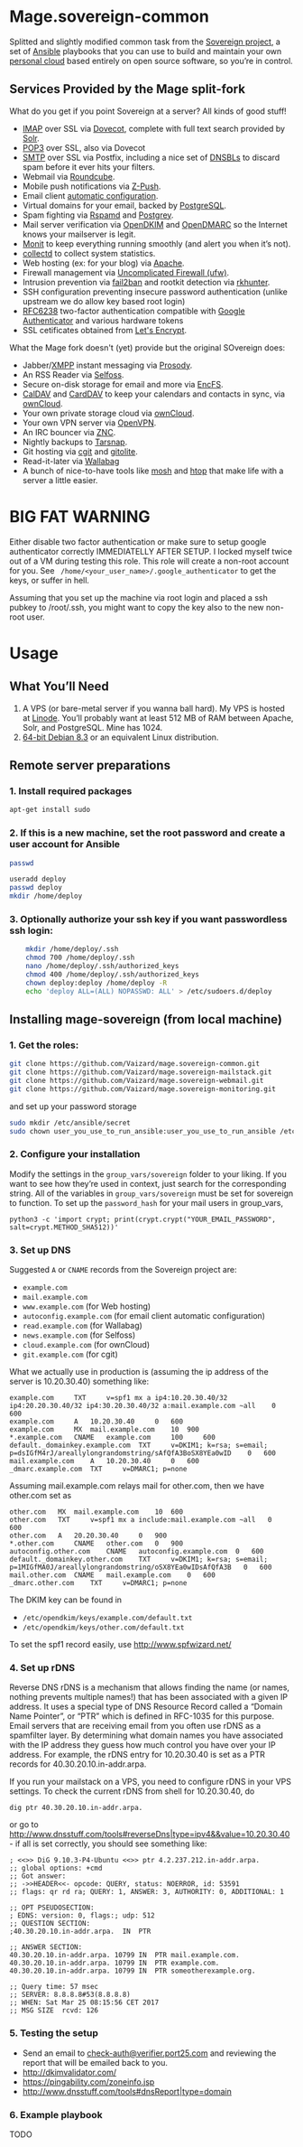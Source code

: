 # Mage.sovereign-common

Splitted and slightly modified common task from the [Sovereign project](https://github.com/sovereign/sovereign), a set of [Ansible](http://ansible.com) playbooks that you can use to build and maintain your own 
[personal cloud](http://www.urbandictionary.com/define.php?term=clown%20computing) based entirely on open source software, so you’re in control.

Services Provided by the Mage split-fork
----------------------------------------

What do you get if you point Sovereign at a server? All kinds of good stuff!

-   [IMAP](https://en.wikipedia.org/wiki/Internet_Message_Access_Protocol) over SSL via [Dovecot](http://dovecot.org/), complete with full text search provided by [Solr](https://lucene.apache.org/solr/).
-   [POP3](https://en.wikipedia.org/wiki/Post_Office_Protocol) over SSL, also via Dovecot
-   [SMTP](https://en.wikipedia.org/wiki/Simple_Mail_Transfer_Protocol) over SSL via Postfix, including a nice set of [DNSBLs](https://en.wikipedia.org/wiki/DNSBL) to discard spam before it ever hits your filters.
-   Webmail via [Roundcube](http://www.roundcube.net/).
-   Mobile push notifications via [Z-Push](http://z-push.sourceforge.net/soswp/index.php?pages_id=1&t=home).
-   Email client [automatic configuration](https://developer.mozilla.org/en-US/docs/Mozilla/Thunderbird/Autoconfiguration).
-   Virtual domains for your email, backed by [PostgreSQL](http://www.postgresql.org/).
-   Spam fighting via [Rspamd](https://www.rspamd.com/) and [Postgrey](http://postgrey.schweikert.ch/).
-   Mail server verification via [OpenDKIM](http://www.opendkim.org/) and [OpenDMARC](http://www.trusteddomain.org/opendmarc/) so the Internet knows your mailserver is legit.
-   [Monit](http://mmonit.com/monit/) to keep everything running smoothly (and alert you when it’s not).
-   [collectd](http://collectd.org/) to collect system statistics.
-   Web hosting (ex: for your blog) via [Apache](https://www.apache.org/).
-   Firewall management via [Uncomplicated Firewall (ufw)](https://wiki.ubuntu.com/UncomplicatedFirewall).
-   Intrusion prevention via [fail2ban](http://www.fail2ban.org/) and rootkit detection via [rkhunter](http://rkhunter.sourceforge.net).
-   SSH configuration preventing insecure password authentication (unlike upstream we do allow key based root login)
-   [RFC6238](http://tools.ietf.org/html/rfc6238) two-factor authentication compatible with [Google Authenticator](http://en.wikipedia.org/wiki/Google_Authenticator) and various hardware tokens
-   SSL cetificates obtained from [Let's Encrypt](https://letsencrypt.org/).

What the Mage fork doesn't (yet) provide but the original SOvereign does:

-   Jabber/[XMPP](http://xmpp.org/) instant messaging via [Prosody](http://prosody.im/).
-   An RSS Reader via [Selfoss](http://selfoss.aditu.de/).
-   Secure on-disk storage for email and more via [EncFS](http://www.arg0.net/encfs).
-   [CalDAV](https://en.wikipedia.org/wiki/CalDAV) and [CardDAV](https://en.wikipedia.org/wiki/CardDAV) to keep your calendars and contacts in sync, via [ownCloud](http://owncloud.org/).
-   Your own private storage cloud via [ownCloud](http://owncloud.org/).
-   Your own VPN server via [OpenVPN](http://openvpn.net/index.php/open-source.html).
-   An IRC bouncer via [ZNC](http://wiki.znc.in/ZNC).
-   Nightly backups to [Tarsnap](https://www.tarsnap.com/).
-   Git hosting via [cgit](http://git.zx2c4.com/cgit/about/) and [gitolite](https://github.com/sitaramc/gitolite).
-   Read-it-later via [Wallabag](https://www.wallabag.org/)
-   A bunch of nice-to-have tools like [mosh](http://mosh.mit.edu) and [htop](http://htop.sourceforge.net) that make life with a server a little easier.

BIG FAT WARNING
===============

Either disable two factor authentication or make sure to setup google authenticator correctly IMMEDIATELLY AFTER SETUP. I locked myself twice out of a VM during testing this role.
This role will create a non-root account for you. See ` /home/<your_user_name>/.google_authenticator` to get the keys, or suffer in hell.

Assuming that you set up the machine via root login and placed a ssh pubkey to /root/.ssh, you might want to copy the key also to the new non-root user.

Usage
=====

What You’ll Need
----------------

1.  A VPS (or bare-metal server if you wanna ball hard). My VPS is hosted at [Linode](http://www.linode.com/?r=45405878277aa04ee1f1d21394285da6b43f963b). You’ll probably want at least 512 MB of RAM between Apache, Solr, and PostgreSQL. Mine has 1024.
2.  [64-bit Debian 8.3](http://www.debian.org/) or an equivalent Linux distribution.


Remote server preparations
--------------------------


### 1. Install required packages

```sh
apt-get install sudo
```

### 2. If this is a new machine, set the root password and create a user account for Ansible

```sh
passwd

useradd deploy
passwd deploy
mkdir /home/deploy
```

### 3. Optionally authorize your ssh key if you want passwordless ssh login:

```sh
    mkdir /home/deploy/.ssh
    chmod 700 /home/deploy/.ssh
    nano /home/deploy/.ssh/authorized_keys
    chmod 400 /home/deploy/.ssh/authorized_keys
    chown deploy:deploy /home/deploy -R
    echo 'deploy ALL=(ALL) NOPASSWD: ALL' > /etc/sudoers.d/deploy
```


Installing mage-sovereign (from local machine)
----------------------------------------------

### 1. Get the roles:

```sh
git clone https://github.com/Vaizard/mage.sovereign-common.git
git clone https://github.com/Vaizard/mage.sovereign-mailstack.git
git clone https://github.com/Vaizard/mage.sovereign-webmail.git
git clone https://github.com/Vaizard/mage.sovereign-monitoring.git
```

and set up your password storage

```sh
sudo mkdir /etc/ansible/secret
sudo chown user_you_use_to_run_ansible:user_you_use_to_run_ansible /etc/ansible/secret
```

### 2. Configure your installation

Modify the settings in the `group_vars/sovereign` folder to your liking. If you want to see how they’re used in context, just search for the corresponding string.
All of the variables in `group_vars/sovereign` must be set for sovereign to function. To set up the `password_hash` for your mail users in group_vars,

    python3 -c 'import crypt; print(crypt.crypt("YOUR_EMAIL_PASSWORD", salt=crypt.METHOD_SHA512))'

### 3. Set up DNS

Suggested `A` or `CNAME` records from the Sovereign project are:

* `example.com`
* `mail.example.com`
* `www.example.com` (for Web hosting)
* `autoconfig.example.com` (for email client automatic configuration)
* `read.example.com` (for Wallabag)
* `news.example.com` (for Selfoss)
* `cloud.example.com` (for ownCloud)
* `git.example.com` (for cgit)

What we actually use in production is (assuming the ip address of the server is 10.20.30.40) something like:

```
example.com 	TXT 	v=spf1 mx a ip4:10.20.30.40/32 ip4:20.20.30.40/32 ip4:30.20.30.40/32 a:mail.example.com ~all 	0 	600
example.com 	A 	10.20.30.40 	0 	600
example.com 	MX 	mail.example.com 	10 	900
*.example.com 	CNAME 	example.com 	100 	600
default._domainkey.example.com 	TXT 	v=DKIM1; k=rsa; s=email; p=dsIGfM4rJ/areallylongrandomstring/sAfQfA3BoSX8YEa0wID 	0 	600
mail.example.com 	A 	10.20.30.40 	0 	600
_dmarc.example.com 	TXT 	v=DMARC1; p=none
```

Assuming mail.example.com relays mail for other.com, then we have other.com set as

```
other.com 	MX 	mail.example.com 	10 	600
other.com 	TXT 	v=spf1 mx a include:mail.example.com ~all 	0 	600
other.com 	A 	20.20.30.40 	0 	900
*.other.com 	CNAME 	other.com 	0 	900
autoconfig.other.com 	CNAME 	autoconfig.example.com 	0 	600
default._domainkey.other.com 	TXT 	v=DKIM1; k=rsa; s=email;  p=1MIGfMA0J/areallylongrandomstring/oSX8YEa0wIDsAfQfA3B 	0 	600
mail.other.com 	CNAME 	mail.example.com 	0 	600
_dmarc.other.com 	TXT 	v=DMARC1; p=none
```

The DKIM key can be found in 

* `/etc/opendkim/keys/example.com/default.txt`
* `/etc/opendkim/keys/other.com/default.txt`

To set the spf1 record easily, use http://www.spfwizard.net/ 

### 4. Set up rDNS

Reverse DNS rDNS is a mechanism that allows finding the name (or names, nothing prevents multiple names!) that has been associated with a given IP address. It uses a special type
of DNS Resource Record called a “Domain Name Pointer”, or “PTR” which is defined in RFC-1035 for this purpose. Email servers that are receiving email from you often use rDNS as a
spamfilter layer. By determining what domain names you have associated with the IP address they guess how much control you have over your IP address. For example, the rDNS entry 
for 10.20.30.40 is set as a PTR records for 40.30.20.10.in-addr.arpa.

If you run your mailstack on a VPS, you need to configure rDNS in your VPS settings. To check the current rDNS from shell for 10.20.30.40, do

```dig ptr 40.30.20.10.in-addr.arpa.```

or go to http://www.dnsstuff.com/tools#reverseDns|type=ipv4&&value=10.20.30.40 - if all is set correctly, you should see something like:

```
; <<>> DiG 9.10.3-P4-Ubuntu <<>> ptr 4.2.237.212.in-addr.arpa.
;; global options: +cmd
;; Got answer:
;; ->>HEADER<<- opcode: QUERY, status: NOERROR, id: 53591
;; flags: qr rd ra; QUERY: 1, ANSWER: 3, AUTHORITY: 0, ADDITIONAL: 1

;; OPT PSEUDOSECTION:
; EDNS: version: 0, flags:; udp: 512
;; QUESTION SECTION:
;40.30.20.10.in-addr.arpa.	IN	PTR

;; ANSWER SECTION:
40.30.20.10.in-addr.arpa. 10799	IN	PTR	mail.example.com.
40.30.20.10.in-addr.arpa. 10799	IN	PTR	example.com.
40.30.20.10.in-addr.arpa. 10799	IN	PTR	someotherexample.org.

;; Query time: 57 msec
;; SERVER: 8.8.8.8#53(8.8.8.8)
;; WHEN: Sat Mar 25 08:15:56 CET 2017
;; MSG SIZE  rcvd: 126
```

### 5. Testing the setup

* Send an email to <a href="mailto:check-auth@verifier.port25.com">check-auth@verifier.port25.com</a> and reviewing the report that will be emailed back to you.
* http://dkimvalidator.com/
* https://pingability.com/zoneinfo.jsp
* http://www.dnsstuff.com/tools#dnsReport|type=domain

### 6. Example playbook 

TODO

